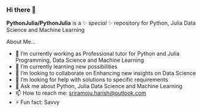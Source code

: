 ### Hi there 👋

**PythonJulia/PythonJulia** is a ✨ _special_ ✨ repository for Python, Julia Data Science and Machine Learning

About Me...

- 🔭 I’m currently working as Professional tutor for Python and Julia Programming, Data Science and Machine Learning
- 🌱 I’m currently learning new possibilities
- 👯 I’m looking to collaborate on Enhancing new insights on Data Science
- 🤔 I’m looking for help with solutions to specific requirements
- 💬 Ask me about Python, Julia Data Science and Machine Learning
- 📫 How to reach me: sriramoju.harish@outlook.com
- ⚡ Fun fact: Savvy
